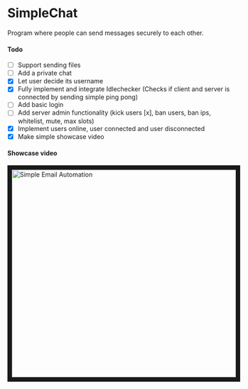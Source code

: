 # SimpleChat
Program where people can send messages securely to each other. 

#### Todo
- [ ] Support sending files
- [ ] Add a private chat
- [x] Let user decide its username
- [x] Fully implement and integrate Idlechecker (Checks if client and server is connected by sending simple ping pong)
- [ ] Add basic login
- [ ] Add server admin functionality (kick users [x], ban users, ban ips, whitelist, mute, max slots)
- [x] Implement users online, user connected and user disconnected
- [x] Make simple showcase video

#### Showcase video
<a href="http://www.youtube.com/watch?feature=player_embedded&v=wf971BeQ5LA&t=2s" target="_blank"><img src="https://i.imgur.com/U75woPe.png" 
alt="Simple Email Automation" width="787" height="466" border="10" /></a>
